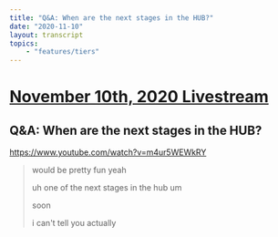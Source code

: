```yaml
---
title: "Q&A: When are the next stages in the HUB?"
date: "2020-11-10"
layout: transcript
topics:
    - "features/tiers"
---
```

# [November 10th, 2020 Livestream](../2020-11-10.md)
## Q&A: When are the next stages in the HUB?
https://www.youtube.com/watch?v=m4ur5WEWkRY
> would be pretty fun yeah
> 
> uh one of the next stages in the hub um
> 
> soon
> 
> i can't tell you actually
> 
